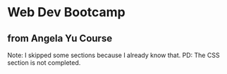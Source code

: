 # Web Dev Bootcamp
## from Angela Yu Course

Note: I skipped some sections because I already know that.
PD: The CSS section is not completed.
